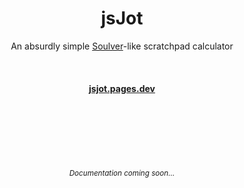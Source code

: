 <h1 align=center>jsJot</h1>
<div align=center>

An absurdly simple [Soulver](https://soulver.app)-like scratchpad calculator

<br>
    
#### [jsjot.pages.dev](https://jsjot.pages.dev) ####
    
</div>
<br><br><br><br><br><br>
<div align=center>
    <sub><i>Documentation coming soon…</i></sub>
</div>
<br><br><br><br><br><br>



